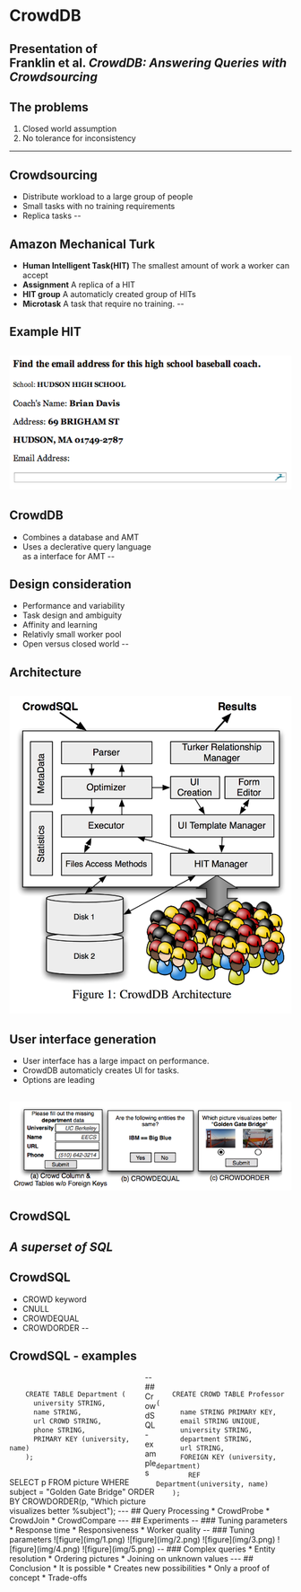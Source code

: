 # CrowdDB
Presentation of   
Franklin et al. *CrowdDB: Answering Queries with Crowdsourcing*
--
## The problems
1. Closed world assumption
2. No tolerance for inconsistency  
---
## Crowdsourcing
* Distribute workload to a large group of people
* Small tasks with no training requirements
* Replica tasks 
--
## Amazon Mechanical Turk
* **Human Intelligent Task(HIT)** The smallest amount of work a worker can accept  
* **Assignment** A replica of a HIT  
* **HIT group** A automaticly created group of HITs  
* **Microtask** A task that require no training.
--
## Example HIT 
![figure](img/amt-example.png)
---
## CrowdDB
* Combines a database and AMT 
* Uses a declerative query language  
  as a interface for AMT
--
## Design consideration
* Performance and variability
* Task design and ambiguity
* Affinity and learning
* Relativly small worker pool
* Open versus closed world
--
## Architecture
![CrowdDB Architecture](img/crowddb-architecture.png)
--
## User interface generation
* User interface has a large impact on performance.
* CrowdDB automaticly creates UI for tasks. 
* Options are leading

![figure](img/ui.png)
---
## CrowdSQL
*A superset of SQL*
--
## CrowdSQL
* CROWD keyword
* CNULL
* CROWDEQUAL
* CROWDORDER
--
## CrowdSQL - examples
<div style="max-width:48%;float:left;">
<pre><code>
    CREATE TABLE Department (
      university STRING,
      name STRING,
      url CROWD STRING,
      phone STRING,
      PRIMARY KEY (university, name)
    );
</code></pre>
</div>
<div style="max-width:48%;float:right;">
<pre><code>
    CREATE CROWD TABLE Professor (
      name STRING PRIMARY KEY,
      email STRING UNIQUE,
      university STRING,
      department STRING,
      url STRING,
      FOREIGN KEY (university, department)
        REF Department(university, name)
    );
</code></pre>
</div>
--
## CrowdSQL - examples
    SELECT p FROM picture
      WHERE subject = "Golden Gate Bridge"
      ORDER BY CROWDORDER(p, "Which picture visualizes better %subject");
---
## Query Processing
* CrowdProbe
* CrowdJoin
* CrowdCompare
---
## Experiments
--
### Tuning parameters
* Response time
* Responsiveness
* Worker quality
--
### Tuning parameters
![figure](img/1.png)
![figure](img/2.png)
![figure](img/3.png)
![figure](img/4.png)
![figure](img/5.png)
--
### Complex queries
* Entity resolution 
* Ordering pictures
* Joining on unknown values
---
## Conclusion
* It is possible
* <!-- Combination of human input and efficient DBMS -->Creates new possibilities
* Only a proof of concept
* Trade-offs 
